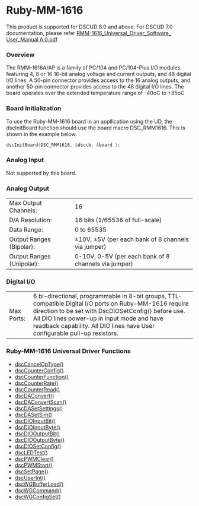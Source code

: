 # Ruby-MM-1616

This product is supported for DSCUD 8.0 and above. For DSCUD 7.0 documentation, please refer [RMM-1616\_Universal\_Driver\_Software\_ User\_Manual A.0.pdf](http://diamondsystems.com/files/binaries/RMM-1616_Universal%20Manual%20A.0.pdf)

### Overview

The RMM-1616A/AP is a family of PC/104 and PC/104-Plus I/O modules featuring 4, 8 or 16 16-bit analog voltage and current outputs, and 48 digital I/O lines. A 50-pin connector provides access to the 16 analog outputs, and another 50-pin connector provides access to the 48 digital I/O lines. The board operates over the extended temperature range of -40oC to +85oC

### Board Initialization

To use the Ruby-MM-1616 board in an appllication using the UD, the dscInitBoard function should use the board macro DSC\_RMM1616. This is shown in the example below.

```c
dscInitBoard(DSC_RMM1616, &dsccb, &board );
```

### Analog Input

Not supported by this board.

### Analog Output

|  |  |
| :--- | :--- |
| Max Output Channels: | 16 |
| D/A Resolution: | 16 bits \(1/65536 of full-scale\) |
| Data Range: | 0 to 65535 |
| Output Ranges \(Bipolar\): | ±10V, ±5V \(per each bank of 8 channels via jumper\) |
| Output Ranges \(Unipolar\): | 0-10V, 0-5V \(per each bank of 8 channels via jumper\) |

### Digital I/O

|  |  |
| :--- | :--- |
| Max Ports: | 6 bi-directional, programmable in 8-bit groups, TTL-compatible Digital I/O ports on Ruby-MM-1616 require direction to be set with DscDIOSetConfig\(\) before use. All DIO lines power-up in input mode and have readback capability. All DIO lines have User configurable pull-up resistors. |

### Ruby-MM-1616 Universal Driver Functions

* [dscCancelOpType\(\) ](../14.-universal-driver-apis/dsccanceloptype.md)
* [dscCounterConfig\(\) ](../14.-universal-driver-apis/dsccounterconfig.md)
* [dscCounterFunction\(\) ](../14.-universal-driver-apis/dsccounterfunction.md)
* [dscCounterRate\(\) ](../14.-universal-driver-apis/dsccounterrate.md)
* [dscCounterRead\(\) ](../14.-universal-driver-apis/dsccounterread.md)
* [dscDAConvert\(\) ](../14.-universal-driver-apis/dscdaconvert.md)
* [dscDAConvertScan\(\) ](../14.-universal-driver-apis/dscdaconvertscan.md)
* [dscDASetSettings\(\) ](../14.-universal-driver-apis/dscdasetsettings.md)
* [dscDASetSim\(\)](../14.-universal-driver-apis/dscdasetsim.md) 
* [dscDIOInputBit\(\)](../14.-universal-driver-apis/dscdioinputbit.md) 
* [dscDIOInputByte\(\) ](../14.-universal-driver-apis/dscdioinputbyte.md)
* [dscDIOOutputBit\(\) ](../14.-universal-driver-apis/dscdiooutputbit.md)
* [dscDIOOutputByte\(\) ](../14.-universal-driver-apis/dscdiooutputbyte.md)
* [dscDIOSetConfig\(\) ](../14.-universal-driver-apis/dscdiosetconfig.md)
* [dscLEDTest\(\) ](../14.-universal-driver-apis/dscledtest.md)
* [dscPWMClear\(\) ](../14.-universal-driver-apis/dscpwmclear.md)
* [dscPWMStart\(\) ](../14.-universal-driver-apis/dscpwmstart.md)
* [dscSetPage\(\) ](../14.-universal-driver-apis/dscsetpage.md)
* [dscUserInt\(\) ](../14.-universal-driver-apis/dscuserint.md)
* [dscWGBufferLoad\(\) ](../14.-universal-driver-apis/dscwgbufferload.md)
* [dscWGCommand\(\) ](../14.-universal-driver-apis/dscwgcommand.md)
* [dscWGConfigSet\(\)](../14.-universal-driver-apis/dscwgconfigset.md)

